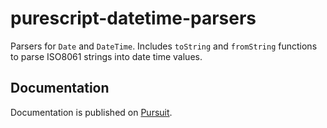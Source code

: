 # purescript-datetime-parsers

Parsers for `Date` and `DateTime`. Includes `toString` and `fromString` functions to parse ISO8061 strings into date time values.

## Documentation

Documentation is published on [Pursuit](https://pursuit.purescript.org/packages/purescript-datetime-parsers).
